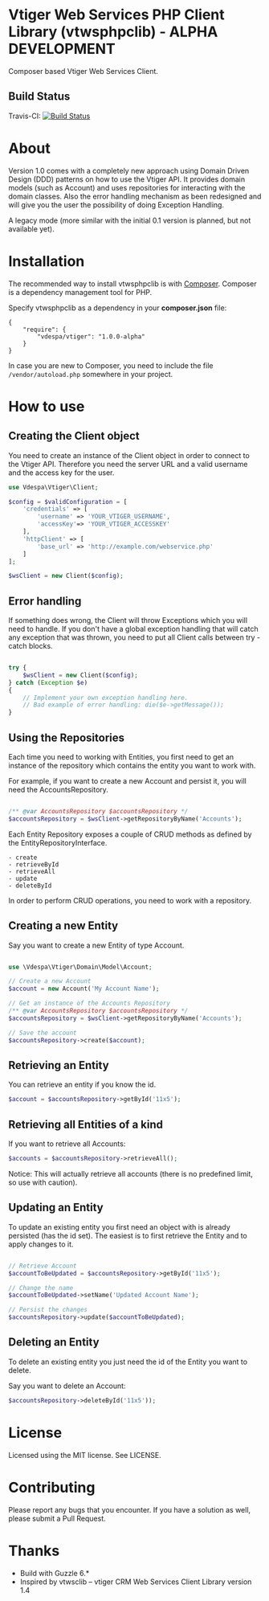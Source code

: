 Vtiger Web Services PHP Client Library (vtwsphpclib) - ALPHA DEVELOPMENT
======================================
Composer based Vtiger Web Services Client.

Build Status
---------------------
Travis-CI: [![Build Status](https://travis-ci.org/vdespa/Vtiger-Web-Services-PHP-Client-Library.svg?branch=development)](https://travis-ci.org/vdespa/Vtiger-Web-Services-PHP-Client-Library)

# About

Version 1.0 comes with a completely new approach using Domain Driven Design (DDD) patterns on how to use the Vtiger API.
It provides domain models (such as Account) and uses repositories for interacting with the domain classes.
Also the error handling mechanism as been redesigned and will give you the user the possibility of doing Exception Handling.

A legacy mode (more similar with the initial 0.1 version is planned, but not available yet).

# Installation

The recommended way to install vtwsphpclib is with [Composer](https://getcomposer.org/). Composer is a dependency management tool for PHP.

Specify vtwsphpclib as a dependency in your **composer.json** file:

```
{
    "require": {
        "vdespa/vtiger": "1.0.0-alpha"
    }
}
```

In case you are new to Composer, you need to include the file `/vendor/autoload.php` somewhere in your project.

# How to use

## Creating the Client object

You need to create an instance of the Client object in order to connect to the Vtiger API. 
Therefore you need the server URL and a valid username and the access key for the user.  

```php
use Vdespa\Vtiger\Client;

$config = $validConfiguration = [
    'credentials' => [
        'username' => 'YOUR_VTIGER_USERNAME',
        'accessKey'=> 'YOUR_VTIGER_ACCESSKEY'
    ],
    'httpClient' => [
        'base_url' => 'http://example.com/webservice.php'
    ]
];

$wsClient = new Client($config);
```

## Error handling

If something does wrong, the Client will throw Exceptions which you will need to handle. 
If you don't have a global exception handling that will catch any exception that was thrown, you need to put all Client
calls between try - catch blocks.

```php

try {
    $wsClient = new Client($config);
} catch (Exception $e)
{
    // Implement your own exception handling here.
    // Bad example of error handling: die($e->getMessage());
}

```

[//]: <> (TODO: Document all types of Exceptions that the Client can throw)

## Using the Repositories

Each time you need to working with Entities, you first need to get an instance of the repository which contains the
entity you want to work with. 

For example, if you want to create a new Account and persist it, you will need the AccountsRepository.

```php

/** @var AccountsRepository $accountsRepository */
$accountsRepository = $wsClient->getRepositoryByName('Accounts');

```
    
Each Entity Repository exposes a couple of CRUD methods as defined by the EntityRepositoryInterface.

    - create
    - retrieveById
    - retrieveAll
    - update
    - deleteById
    
In order to perform CRUD operations, you need to work with a repository.

## Creating a new Entity

Say you want to create a new Entity of type Account. 

```php

use \Vdespa\Vtiger\Domain\Model\Account;

// Create a new Account
$account = new Account('My Account Name');

// Get an instance of the Accounts Repository
/** @var AccountsRepository $accountsRepository */
$accountsRepository = $wsClient->getRepositoryByName('Accounts');

// Save the account
$accountsRepository->create($account);

```
    
## Retrieving an Entity

You can retrieve an entity if you know the id.

```php
$account = $accountsRepository->getById('11x5');
```
    
## Retrieving all Entities of a kind

If you want to retrieve all Accounts:

```php
$accounts = $accountsRepository->retrieveAll();
```

Notice: This will actually retrieve all accounts (there is no predefined limit, so use with caution).

## Updating an Entity

To update an existing entity you first need an object with is already persisted (has the id set). The easiest is to
first retrieve the Entity and to apply changes to it.

```php

// Retrieve Account
$accountToBeUpdated = $accountsRepository->getById('11x5');

// Change the name
$accountToBeUpdated->setName('Updated Account Name');

// Persist the changes
$accountsRepository->update($accountToBeUpdated);

```

## Deleting an Entity

To delete an existing entity you just need the id of the Entity you want to delete. 

Say you want to delete an Account:

```php
$accountsRepository->deleteById('11x5'));
```

# License

Licensed using the MIT license. See LICENSE.

# Contributing

Please report any bugs that you encounter. If you have a solution as well, please submit a Pull Request.

# Thanks
- Build with Guzzle 6.*
- Inspired by vtwsclib – vtiger CRM Web Services Client Library version 1.4